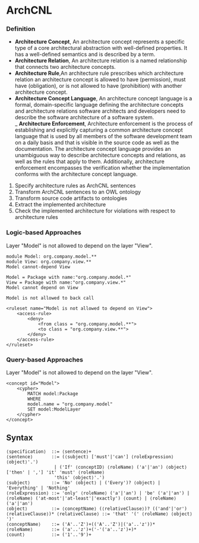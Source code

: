 # ArchCNL

### Definition

- **Architecture Concept**, An architecture concept represents a specific type of a core architectural abstraction with 
well-defined properties. It has a well-defined semantics and is described by a term.
- **Architecture Relation**, An architecture relation is a named relationship that connects two architecture concepts.
- **Architecture Rule**,An architecture rule prescribes which architecture relation an architecture concept is allowed 
 to have (permission), must have (obligation), or is not allowed to have (prohibition) with another architecture concept.
- **Architecture Concept Language**, An architecture concept language is a formal, domain-specific language defining the 
architecture concepts and architecture relations software architects and developers need to describe the software 
architecture of a software system.  
_ **Architecture Enforcement**, Architecture enforcement is the process of establishing and explicitly capturing a common 
 architecture concept language that is used by all members of the software development team on a daily basis and that is 
 visible in the source code as well as the documentation. The architecture concept language provides an unambiguous way 
 to describe architecture concepts and relations, as well as the rules that apply to them. Additionally, architecture 
 enforcement encompasses the verification whether the implementation conforms with the architecture concept language.

1. Specify architecture rules as ArchCNL sentences
2. Transform ArchCNL sentences to an OWL ontology
3. Transform source code artifacts to ontologies
4. Extract the implemented architecture
5. Check the implemented architecture for violations with respect to architecture rules


### Logic-based Approaches

Layer "Model" is not allowed to depend on the layer "View".

```
module Model: org.company.model.** 
module View: org.company.view.** 
Model cannot-depend View

Model = Package with name:"org.company.model.*" 
View = Package with name:"org.company.view.*" 
Model cannot depend on View

Model is not allowed to back call

<ruleset name="Model is not allowed to depend on View"> 
    <access-rule>
        <deny>
            <from class = "org.company.model.**"> 
            <to class = "org.company.view.**">
        </deny> 
    </access-rule>
</ruleset>
```

### Query-based Approaches

Layer "Model" is not allowed to depend on the layer "View".

```
<concept id="Model"> 
    <cypher>
        MATCH model:Package
        WHERE
        model.name = "org.company.model"
        SET model:ModelLayer
    </cypher> 
</concept>
```

## Syntax

```
⟨specification⟩  ::= ⟨sentence⟩+
⟨sentence⟩       ::= (⟨subject⟩ ['must'|'can'] ⟨roleExpression⟩ ⟨object⟩'.')
                  | ('If' ⟨conceptID⟩ ⟨roleName⟩ ('a'|'an') ⟨object⟩ ['then' | ','] 'it' 'must' ⟨roleName⟩
                  'this' ⟨object⟩'.')
⟨subject⟩        ::= 'No' ⟨object⟩ | ('Every')? ⟨object⟩ | 'Everything' | 'Nothing'
⟨roleExpression⟩ ::= 'only' ⟨roleName⟩ ('a'|'an') | 'be' ('a'|'an') | ⟨roleName⟩ ('at-most'|'at-least'|'exactly') ⟨count⟩ | ⟨roleName⟩ ('a'|'an')
⟨object⟩         ::= ⟨conceptName⟩ (⟨relativeClause⟩)? (('and'|'or') ⟨relativeClause⟩)* ⟨relativeClause⟩ ::= 'that' '(' ⟨roleName⟩ ⟨object⟩ ')'
⟨conceptName⟩    ::= ('A'..'Z')+(('A'..'Z')|('a'..'z'))*
⟨roleName⟩       ::= ('a'..'z')+('-'('a'..'z')+)*
⟨count⟩          ::= ('1'..'9')+
```